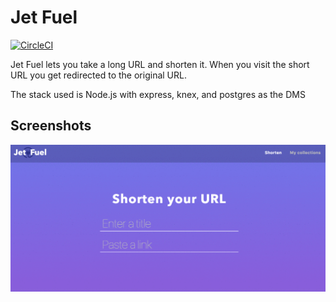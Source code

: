 # Jet Fuel

[![CircleCI](https://circleci.com/gh/jdiejim/Jet-Fuel.svg?style=svg)](https://circleci.com/gh/jdiejim/Jet-Fuel)

Jet Fuel lets you take a long URL and shorten it. When you visit the short URL you get redirected to the original URL.

The stack used is Node.js with express, knex, and postgres as the DMS

## Screenshots

![screenshot](screenshots/jet-fuel.gif)
